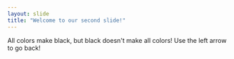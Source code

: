 ```yaml
---
layout: slide
title: "Welcome to our second slide!"
---
```

All colors make black, but black doesn't make all colors!
Use the left arrow to go back!
